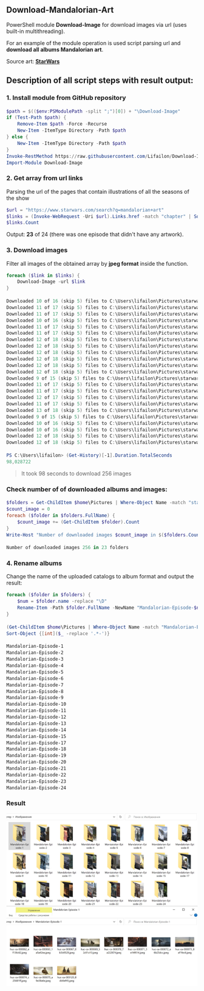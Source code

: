 ## Download-Mandalorian-Art

PowerShell module **Download-Image** for download images via url (uses built-in multithreading).

For an example of the module operation is used script parsing url and **download all albums Mandalorian art**.

Source art: **[StarWars](https://www.starwars.com/search?q=mandalorian+art)**

## Description of all script steps with result output:

### 1. Install module from GitHub repository

```PowerShell
$path = $(($env:PSModulePath -split ";")[0]) + "\Download-Image"
if (Test-Path $path) {
    Remove-Item $path -Force -Recurse
    New-Item -ItemType Directory -Path $path
} else {
    New-Item -ItemType Directory -Path $path
}
Invoke-RestMethod https://raw.githubusercontent.com/Lifailon/Download-Image/rsa/Download-Image.psm1 -OutFile "$path\Download-Image.psm1"
Import-Module Download-Image
```

### 2. Get array from url links

Parsing the url of the pages that contain illustrations of all the seasons of the show

```PowerShell
$url = "https://www.starwars.com/search?q=mandalorian+art"
$links = (Invoke-WebRequest -Uri $url).Links.href -match "chapter" | Sort-Object -Unique
$links.Count
```

Output: **23** of 24 (there was one episode that didn't have any artwork).

### 3. Download images

Filter all images of the obtained array by **jpeg format** inside the function.

```PowerShell
foreach ($link in $links) {
    Download-Image -url $link
}

Downloaded 10 of 16 (skip 5) files to C:\Users\lifailon\Pictures\starwars.com-chapter-10-concept-art-gallery
Downloaded 11 of 17 (skip 5) files to C:\Users\lifailon\Pictures\starwars.com-chapter-11-concept-art-gallery
Downloaded 11 of 17 (skip 5) files to C:\Users\lifailon\Pictures\starwars.com-chapter-12-concept-art-gallery
Downloaded 10 of 16 (skip 5) files to C:\Users\lifailon\Pictures\starwars.com-chapter-13-concept-art-gallery
Downloaded 11 of 17 (skip 5) files to C:\Users\lifailon\Pictures\starwars.com-chapter-14-concept-art-gallery
Downloaded 11 of 17 (skip 5) files to C:\Users\lifailon\Pictures\starwars.com-chapter-15-concept-art-gallery
Downloaded 12 of 18 (skip 5) files to C:\Users\lifailon\Pictures\starwars.com-chapter-18-concept-art-gallery
Downloaded 12 of 18 (skip 5) files to C:\Users\lifailon\Pictures\starwars.com-chapter-19-concept-art-gallery
Downloaded 12 of 18 (skip 5) files to C:\Users\lifailon\Pictures\starwars.com-chapter-20-concept-art-gallery
Downloaded 12 of 18 (skip 5) files to C:\Users\lifailon\Pictures\starwars.com-chapter-21-concept-art-gallery
Downloaded 12 of 18 (skip 5) files to C:\Users\lifailon\Pictures\starwars.com-chapter-22-concept-art-gallery
Downloaded 12 of 18 (skip 5) files to C:\Users\lifailon\Pictures\starwars.com-chapter-23-concept-art-gallery
Downloaded 9 of 15 (skip 5) files to C:\Users\lifailon\Pictures\starwars.com-chapter-4-concept-art-gallery
Downloaded 11 of 17 (skip 5) files to C:\Users\lifailon\Pictures\starwars.com-chapter-7-concept-art-gallery
Downloaded 11 of 17 (skip 5) files to C:\Users\lifailon\Pictures\starwars.com-chapter-8-concept-art-gallery
Downloaded 12 of 17 (skip 5) files to C:\Users\lifailon\Pictures\starwars.com-chapter-9-concept-art-gallery
Downloaded 11 of 17 (skip 5) files to C:\Users\lifailon\Pictures\starwars.com-series-the-mandalorian-chapter-1-concept-art-gallery
Downloaded 13 of 18 (skip 5) files to C:\Users\lifailon\Pictures\starwars.com-series-the-mandalorian-chapter-17-concept-art-gallery
Downloaded 9 of 15 (skip 5) files to C:\Users\lifailon\Pictures\starwars.com-series-the-mandalorian-chapter-2-concept-art-gallery
Downloaded 10 of 16 (skip 5) files to C:\Users\lifailon\Pictures\starwars.com-series-the-mandalorian-chapter-3-concept-art-gallery
Downloaded 10 of 16 (skip 5) files to C:\Users\lifailon\Pictures\starwars.com-series-the-mandalorian-chapter-5-concept-art-gallery
Downloaded 12 of 18 (skip 5) files to C:\Users\lifailon\Pictures\starwars.com-series-the-mandalorian-chapter-6-concept-art-gallery
Downloaded 12 of 18 (skip 5) files to C:\Users\lifailon\Pictures\starwars.com-the-mandalorian-chapter-24-concept-art-gallery

PS C:\Users\lifailon> (Get-History)[-1].Duration.TotalSeconds
98,028722
```

> It took 98 seconds to download 256 images

### Check number of of downloaded albums and images:

```PowerShell
$folders = Get-ChildItem $home\Pictures | Where-Object Name -match "starwars"
$count_image = 0
foreach ($folder in $folders.FullName) {
    $count_image += (Get-ChildItem $folder).Count
}
Write-Host "Number of downloaded images $count_image in $($folders.Count) folders"

Number of downloaded images 256 in 23 folders
```

### 4. Rename albums

Change the name of the uploaded catalogs to album format and output the result:

```PowerShell
foreach ($folder in $folders) {
    $num = $folder.name -replace "\D"
    Rename-Item -Path $folder.FullName -NewName "Mandalorian-Episode-$num"
}

(Get-ChildItem $home\Pictures | Where-Object Name -match "Mandalorian-Episode").Name |
Sort-Object {[int]($_ -replace '.*-')}

Mandalorian-Episode-1
Mandalorian-Episode-2
Mandalorian-Episode-3
Mandalorian-Episode-4
Mandalorian-Episode-5
Mandalorian-Episode-6
Mandalorian-Episode-7
Mandalorian-Episode-8
Mandalorian-Episode-9
Mandalorian-Episode-10
Mandalorian-Episode-11
Mandalorian-Episode-12
Mandalorian-Episode-13
Mandalorian-Episode-14
Mandalorian-Episode-15
Mandalorian-Episode-17
Mandalorian-Episode-18
Mandalorian-Episode-19
Mandalorian-Episode-20
Mandalorian-Episode-21
Mandalorian-Episode-22
Mandalorian-Episode-23
Mandalorian-Episode-24
```

### Result

![Image alt](https://github.com/Lifailon/Download-Image/blob/rsa/albums.jpg)
